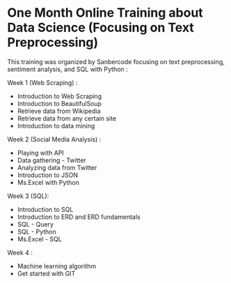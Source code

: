 # One Month Online Training about Data Science (Focusing on Text Preprocessing)
This training was organized by Sanbercode focusing on text preprocessing, sentiment analysis, and SQL with Python :

Week 1 (Web Scraping) :
- Introduction to Web Scraping
- Introduction to BeautifulSoup
- Retrieve data from Wikipedia
- Retrieve data from any certain site
- Introduction to data mining

Week 2 (Social Media Analysis) :
- Playing with API
- Data gathering - Twitter
- Analyzing data from Twitter
- Introduction to JSON
- Ms.Excel with Python

Week 3 (SQL):
- Introduction to SQL
- Introduction to ERD and ERD fundamentals
- SQL - Query
- SQL - Python
- Ms.Excel - SQL

Week 4 :
- Machine learning algorithm
- Get started with GIT
